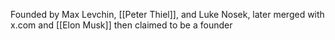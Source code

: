 Founded by Max Levchin, [[Peter Thiel]], and Luke Nosek, later merged with x.com and [[Elon Musk]] then claimed to be a founder